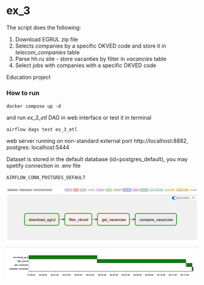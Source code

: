 # ex_3
The script does the following:
1. Download EGRUL zip file
2. Selects companies by a specific OKVED code and store it in _telecom_companies_ table
3. Parse hh.ru site - store vacanties by filter in _vacancies_ table
4. Select jobs with companies with a specific OKVED code

Education project

### How to run
```
docker compose up -d
```
and run _ex_3_etl_ DAG in web interface or test it in terminal
```
airflow dags test ex_3_etl
```
web server running on non-standard external port http://localhost:8882, postgres: localhost:5444

Dataset is stored in the default database (id=postgres_default), you may spetify connection in .env file 
```
AIRFLOW_CONN_POSTGRES_DEFAULT
```

![screen 1](https://github.com/Arsenicu/ex_3/blob/main/sc1.png)

![screen 1](https://github.com/Arsenicu/ex_3/blob/main/sc4.png)
